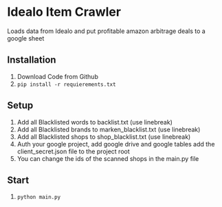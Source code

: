 # Idealo Item Crawler
Loads data from Idealo and put profitable amazon arbitrage deals to a google sheet

## Installation
1. Download Code from Github
2. `pip install -r requierements.txt`

## Setup
1. Add all Blacklisted words to backlist.txt (use linebreak)
1. Add all Blacklisted brands to marken_blacklist.txt (use linebreak)
1. Add all Blacklisted shops to shop_blacklist.txt (use linebreak)
1. Auth your google project, add google drive and google tables add the client_secret.json file to the project root
1. You can change the ids of the scanned shops in the main.py file

## Start
1. `python main.py`
